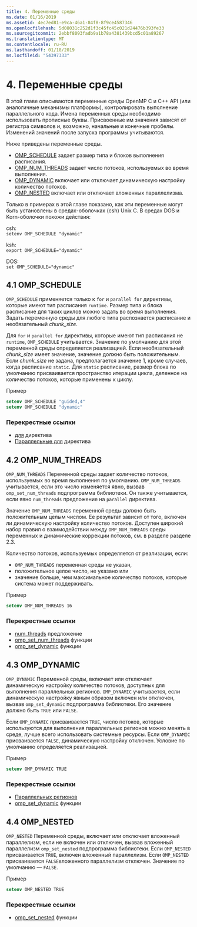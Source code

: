 ```yaml
---
title: 4. Переменные среды
ms.date: 01/16/2019
ms.assetid: 4ec7ed81-e9ca-46a1-84f8-8f9ce4587346
ms.openlocfilehash: 5d08031c252d1f3c45fc45c021d24476b393fe33
ms.sourcegitcommit: 2ebbf8093fadb9a1b78a4381439bcd5c01a89267
ms.translationtype: MT
ms.contentlocale: ru-RU
ms.lasthandoff: 01/18/2019
ms.locfileid: "54397333"
---
```

# <a name="4-environment-variables"></a>4. Переменные среды

В этой главе описываются переменные среды OpenMP C и C++ API (или аналогичные механизмы платформы), контролировать выполнение параллельного кода.  Имена переменных среды необходимо использовать прописные буквы. Присвоенные им значения зависят от регистра символов и, возможно, начальные и конечные пробелы.  Изменений значений после запуска программы учитываются.

Ниже приведены переменные среды.

- [OMP_SCHEDULE](#41-omp_schedule) задает размер типа и блоков выполнения расписания.
- [OMP_NUM_THREADS](#42-omp_num_threads) задает число потоков, используемых во время выполнения.
- [OMP_DYNAMIC](#43-omp_dynamic) включает или отключает динамическую настройку количество потоков.
- [OMP_NESTED](#44-omp_nested) включает или отключает вложенных параллелизма.

Только в примерах в этой главе показано, как эти переменные могут быть установлены в средах-оболочках (csh) Unix C. В средах DOS и Korn-оболочки похожи действия:

csh:  
`setenv OMP_SCHEDULE "dynamic"`

ksh:  
`export OMP_SCHEDULE="dynamic"`

DOS:  
`set OMP_SCHEDULE="dynamic"`

## <a name="41-ompschedule"></a>4.1 OMP_SCHEDULE

`OMP_SCHEDULE` применяется только к `for` и `parallel for` директивы, которые имеют тип расписания `runtime`. Размер типа и блока расписание для таких циклов можно задать во время выполнения. Задать переменную среды для любого типа распознается расписание и необязательный *chunk_size*.

Для `for` и `parallel for` директивы, которые имеют тип расписания не `runtime`, `OMP_SCHEDULE` учитывается. Значение по умолчанию для этой переменной среды определяется реализацией. Если необязательный *chunk_size* имеет значение, значение должно быть положительным. Если *chunk_size* не задана, предполагается значение 1, кроме случаев, когда расписание `static`. Для `static` расписание, размер блока по умолчанию присваивается пространство итерации цикла, деленное на количество потоков, которые применены к циклу.

Пример

```csh
setenv OMP_SCHEDULE "guided,4"
setenv OMP_SCHEDULE "dynamic"
```

### <a name="cross-references"></a>Перекрестные ссылки

- [для](2-4-1-for-construct.md) директива
- [Параллельные для](2-5-1-parallel-for-construct.md) директива

## <a name="42-ompnumthreads"></a>4.2 OMP_NUM_THREADS

`OMP_NUM_THREADS` Переменной среды задает количество потоков, используемых во время выполнения по умолчанию. `OMP_NUM_THREADS` учитывается, если это число изменяется явно, вызвав `omp_set_num_threads` подпрограмма библиотеки. Он также учитывается, если явно `num_threads` предложение на `parallel` директива.

Значение `OMP_NUM_THREADS` переменной среды должно быть положительным целым числом. Ее результат зависит от того, включен ли динамическую настройку количество потоков. Доступен широкий набор правил о взаимодействии между `OMP_NUM_THREADS` среды переменных и динамические коррекции потоков, см. в разделе разделе 2.3.

Количество потоков, используемых определяется от реализации, если:

- `OMP_NUM_THREADS` переменная среды не указан,
- положительное целое число, не указано или
- значение больше, чем максимальное количество потоков, которые система может поддерживать.

Пример

```csh
setenv OMP_NUM_THREADS 16
```

### <a name="cross-references"></a>Перекрестные ссылки

- [num_threads](2-3-parallel-construct.md) предложение
- [omp_set_num_threads](3-1-1-omp-set-num-threads-function.md) функции
- [omp_set_dynamic](3-1-7-omp-set-dynamic-function.md) функции

## <a name="43-ompdynamic"></a>4.3 OMP_DYNAMIC

`OMP_DYNAMIC` Переменной среды, включает или отключает динамическую настройку количество потоков, доступных для выполнения параллельных регионов. `OMP_DYNAMIC` учитывается, если динамическую настройку явным образом включен или отключен, вызвав `omp_set_dynamic` подпрограмма библиотеки. Его значение должно быть `TRUE` или `FALSE`.

Если `OMP_DYNAMIC` присваивается `TRUE`, число потоков, которые используются для выполнения параллельных регионов можно менять в среде, лучше всего использовать системные ресурсы.  Если `OMP_DYNAMIC` присваивается `FALSE`, динамическую настройку отключен. Условие по умолчанию определяется реализацией.

Пример

```csh
setenv OMP_DYNAMIC TRUE
```

### <a name="cross-references"></a>Перекрестные ссылки

- [Параллельных регионов](2-3-parallel-construct.md)
- [omp_set_dynamic](3-1-7-omp-set-dynamic-function.md) функции

## <a name="44-ompnested"></a>4.4 OMP_NESTED

`OMP_NESTED` Переменной среды, включает или отключает вложенный параллелизм, если не включен или отключен, вызвав вложенный параллелизм `omp_set_nested` подпрограмма библиотеки. Если `OMP_NESTED` присваивается `TRUE`, включен вложенный параллелизм. Если `OMP_NESTED` присваивается `FALSE`вложенного параллелизм отключен. Значение по умолчанию — `FALSE`.

Пример

```csh
setenv OMP_NESTED TRUE
```

### <a name="cross-reference"></a>Перекрестные ссылки

- [omp_set_nested](3-1-9-omp-set-nested-function.md) функции
